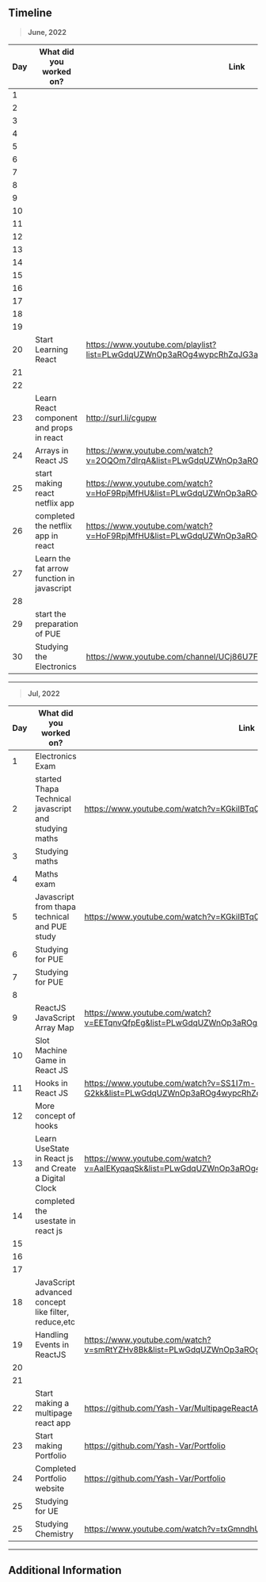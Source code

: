 ## Timeline

> **June, 2022**

|Day|What did you worked on?|Link|
|-------|------|--------|
|1|||
|2|||
|3|||
|4|||
|5|||
|6|||
|7|||
|8|||
|9|||
|10|||
|11|||
|12|||
|13|||
|14|||
|15|||
|16|||
|17|||
|18|||
|19|||
|20|Start Learning React|https://www.youtube.com/playlist?list=PLwGdqUZWnOp3aROg4wypcRhZqJG3ajZWJ|
|21|||
|22|||
|23|Learn React component and props in react |http://surl.li/cgupw|
|24| Arrays in React JS|https://www.youtube.com/watch?v=2OQOm7dIrqA&list=PLwGdqUZWnOp3aROg4wypcRhZqJG3ajZWJ&index=25|
|25|start making react netflix app|https://www.youtube.com/watch?v=HoF9RpjMfHU&list=PLwGdqUZWnOp3aROg4wypcRhZqJG3ajZWJ&index=26|
|26|completed the netflix app in react|https://www.youtube.com/watch?v=HoF9RpjMfHU&list=PLwGdqUZWnOp3aROg4wypcRhZqJG3ajZWJ&index=27|
|27|Learn the fat arrow function in javascript||
|28|||
|29|start the preparation of PUE||
|30|Studying the Electronics|https://www.youtube.com/channel/UCj86U7FT8O4JqXC-pfKFLIQ|

---

> **Jul, 2022**

|Day|What did you worked on?|Link|
|-------|------|--------|
|1|Electronics Exam||
|2|started Thapa Technical javascript and studying maths|https://www.youtube.com/watch?v=KGkiIBTq0y0|
|3|Studying maths||
|4|Maths exam||
|5|Javascript from thapa technical and PUE study|https://www.youtube.com/watch?v=KGkiIBTq0y0|
|6|Studying for PUE||
|7|Studying for PUE||
|8|||
|9|ReactJS JavaScript Array Map|https://www.youtube.com/watch?v=EETqnvQfpEg&list=PLwGdqUZWnOp3aROg4wypcRhZqJG3ajZWJ&index=27&t=35s|
|10|Slot Machine Game in React JS||
|11|Hooks in React JS |https://www.youtube.com/watch?v=SS1I7m-G2kk&list=PLwGdqUZWnOp3aROg4wypcRhZqJG3ajZWJ&index=33|
|12|More concept of hooks ||
|13| Learn UseState in React js and Create a Digital Clock|https://www.youtube.com/watch?v=AaIEKyqaqSk&list=PLwGdqUZWnOp3aROg4wypcRhZqJG3ajZWJ&index=35|
|14|completed the usestate in react js||
|15|||
|16|||
|17|||
|18|JavaScript advanced concept like filter, reduce,etc||
|19|Handling Events in ReactJS |https://www.youtube.com/watch?v=smRtYZHv8Bk&list=PLwGdqUZWnOp3aROg4wypcRhZqJG3ajZWJ&index=36|
|20|||
|21|||
|22|Start making a multipage react app|https://github.com/Yash-Var/MultipageReactApp|
|23|Start making Portfolio|https://github.com/Yash-Var/Portfolio|
|24|Completed Portfolio website|https://github.com/Yash-Var/Portfolio|
|25|Studying for UE||
|25|Studying Chemistry|https://www.youtube.com/watch?v=txGmndhUmNc&t=101s|



---

## Additional Information
